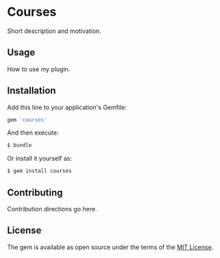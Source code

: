 # Courses
Short description and motivation.

## Usage
How to use my plugin.

## Installation
Add this line to your application's Gemfile:

```ruby
gem 'courses'
```

And then execute:
```bash
$ bundle
```

Or install it yourself as:
```bash
$ gem install courses
```

## Contributing
Contribution directions go here.

## License
The gem is available as open source under the terms of the [MIT License](http://opensource.org/licenses/MIT).
